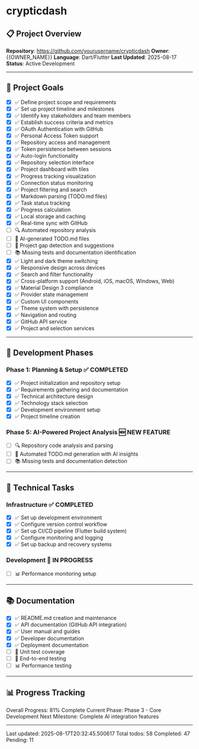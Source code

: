 # crypticdash

## 📋 Project Overview
**Repository**: https://github.com/yourusername/crypticdash
**Owner**: {{OWNER_NAME}}
**Language**: Dart/Flutter
**Last Updated**: 2025-08-17
**Status**: Active Development

---

## 🎯 Project Goals
- [x] ✅ Define project scope and requirements
- [x] ✅ Set up project timeline and milestones
- [x] ✅ Identify key stakeholders and team members
- [x] ✅ Establish success criteria and metrics
- [x] ✅ OAuth Authentication with GitHub
- [x] ✅ Personal Access Token support
- [x] ✅ Repository access and management
- [x] ✅ Token persistence between sessions
- [x] ✅ Auto-login functionality
- [x] ✅ Repository selection interface
- [x] ✅ Project dashboard with tiles
- [x] ✅ Progress tracking visualization
- [x] ✅ Connection status monitoring
- [x] ✅ Project filtering and search
- [x] ✅ Markdown parsing (TODO.md files)
- [x] ✅ Task status tracking
- [x] ✅ Progress calculation
- [x] ✅ Local storage and caching
- [x] ✅ Real-time sync with GitHub
- [ ] 🔍 Automated repository analysis
- [ ] 📝 AI-generated TODO.md files
- [ ] 🎯 Project gap detection and suggestions
- [ ] 📚 Missing tests and documentation identification
- [x] ✅ Light and dark theme switching
- [x] ✅ Responsive design across devices
- [x] ✅ Search and filter functionality
- [x] ✅ Cross-platform support (Android, iOS, macOS, Windows, Web)
- [x] ✅ Material Design 3 compliance
- [x] ✅ Provider state management
- [x] ✅ Custom UI components
- [x] ✅ Theme system with persistence
- [x] ✅ Navigation and routing
- [x] ✅ GitHub API service
- [x] ✅ Project and selection services

---

## 🚀 Development Phases
### Phase 1: Planning & Setup ✅ COMPLETED
- [x] ✅ Project initialization and repository setup
- [x] ✅ Requirements gathering and documentation
- [x] ✅ Technical architecture design
- [x] ✅ Technology stack selection
- [x] ✅ Development environment setup
- [x] ✅ Project timeline creation

### Phase 5: AI-Powered Project Analysis 🆕 NEW FEATURE
- [ ] 🔍 Repository code analysis and parsing
- [ ] 📝 Automated TODO.md generation with AI insights
- [ ] 📚 Missing tests and documentation detection

---

## 🔧 Technical Tasks
### Infrastructure ✅ COMPLETED
- [x] ✅ Set up development environment
- [x] ✅ Configure version control workflow
- [x] ✅ Set up CI/CD pipeline (Flutter build system)
- [x] ✅ Configure monitoring and logging
- [x] ✅ Set up backup and recovery systems

### Development 🚧 IN PROGRESS
- [ ] 📊 Performance monitoring setup

---

## 📚 Documentation
- [x] ✅ README.md creation and maintenance
- [x] ✅ API documentation (GitHub API integration)
- [x] ✅ User manual and guides
- [x] ✅ Developer documentation
- [x] ✅ Deployment documentation
- [ ] 🧪 Unit test coverage
- [ ] 🎯 End-to-end testing
- [ ] 📊 Performance testing

---

## 📊 Progress Tracking
Overall Progress: 81% Complete
Current Phase: Phase 3 - Core Development
Next Milestone: Complete AI integration features

---
Last updated: 2025-08-17T20:32:45.500617
Total todos: 58
Completed: 47
Pending: 11
